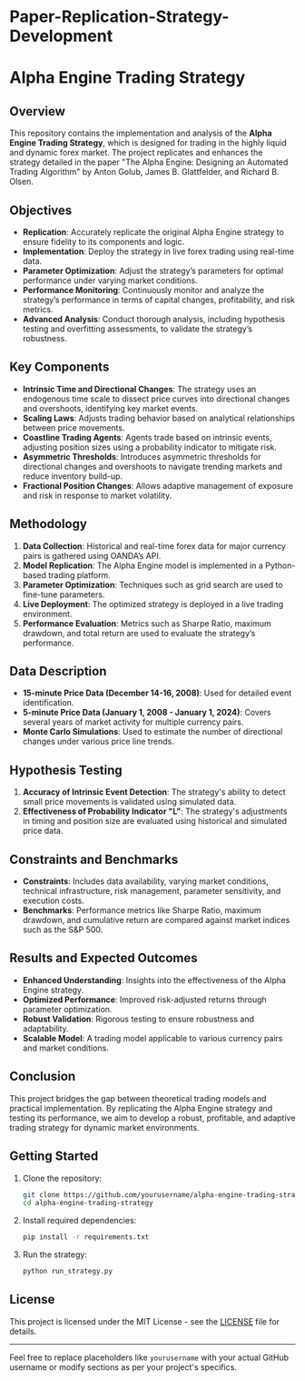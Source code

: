 # Paper-Replication-Strategy-Development

# Alpha Engine Trading Strategy

## Overview

This repository contains the implementation and analysis of the **Alpha Engine Trading Strategy**, which is designed for trading in the highly liquid and dynamic forex market. The project replicates and enhances the strategy detailed in the paper "The Alpha Engine: Designing an Automated Trading Algorithm" by Anton Golub, James B. Glattfelder, and Richard B. Olsen.

## Objectives

- **Replication**: Accurately replicate the original Alpha Engine strategy to ensure fidelity to its components and logic.
- **Implementation**: Deploy the strategy in live forex trading using real-time data.
- **Parameter Optimization**: Adjust the strategy’s parameters for optimal performance under varying market conditions.
- **Performance Monitoring**: Continuously monitor and analyze the strategy’s performance in terms of capital changes, profitability, and risk metrics.
- **Advanced Analysis**: Conduct thorough analysis, including hypothesis testing and overfitting assessments, to validate the strategy’s robustness.

## Key Components

- **Intrinsic Time and Directional Changes**: The strategy uses an endogenous time scale to dissect price curves into directional changes and overshoots, identifying key market events.
- **Scaling Laws**: Adjusts trading behavior based on analytical relationships between price movements.
- **Coastline Trading Agents**: Agents trade based on intrinsic events, adjusting position sizes using a probability indicator to mitigate risk.
- **Asymmetric Thresholds**: Introduces asymmetric thresholds for directional changes and overshoots to navigate trending markets and reduce inventory build-up.
- **Fractional Position Changes**: Allows adaptive management of exposure and risk in response to market volatility.

## Methodology

1. **Data Collection**: Historical and real-time forex data for major currency pairs is gathered using OANDA’s API.
2. **Model Replication**: The Alpha Engine model is implemented in a Python-based trading platform.
3. **Parameter Optimization**: Techniques such as grid search are used to fine-tune parameters.
4. **Live Deployment**: The optimized strategy is deployed in a live trading environment.
5. **Performance Evaluation**: Metrics such as Sharpe Ratio, maximum drawdown, and total return are used to evaluate the strategy’s performance.

## Data Description

- **15-minute Price Data (December 14-16, 2008)**: Used for detailed event identification.
- **5-minute Price Data (January 1, 2008 - January 1, 2024)**: Covers several years of market activity for multiple currency pairs.
- **Monte Carlo Simulations**: Used to estimate the number of directional changes under various price line trends.

## Hypothesis Testing

1. **Accuracy of Intrinsic Event Detection**: The strategy's ability to detect small price movements is validated using simulated data.
2. **Effectiveness of Probability Indicator "L"**: The strategy's adjustments in timing and position size are evaluated using historical and simulated price data.

## Constraints and Benchmarks

- **Constraints**: Includes data availability, varying market conditions, technical infrastructure, risk management, parameter sensitivity, and execution costs.
- **Benchmarks**: Performance metrics like Sharpe Ratio, maximum drawdown, and cumulative return are compared against market indices such as the S&P 500.

## Results and Expected Outcomes

- **Enhanced Understanding**: Insights into the effectiveness of the Alpha Engine strategy.
- **Optimized Performance**: Improved risk-adjusted returns through parameter optimization.
- **Robust Validation**: Rigorous testing to ensure robustness and adaptability.
- **Scalable Model**: A trading model applicable to various currency pairs and market conditions.

## Conclusion

This project bridges the gap between theoretical trading models and practical implementation. By replicating the Alpha Engine strategy and testing its performance, we aim to develop a robust, profitable, and adaptive trading strategy for dynamic market environments.

## Getting Started

1. Clone the repository:
   ```bash
   git clone https://github.com/yourusername/alpha-engine-trading-strategy.git
   cd alpha-engine-trading-strategy
   ```
2. Install required dependencies:
   ```bash
   pip install -r requirements.txt
   ```
3. Run the strategy:
   ```bash
   python run_strategy.py
   ```

## License

This project is licensed under the MIT License - see the [LICENSE](LICENSE) file for details.

---

Feel free to replace placeholders like `yourusername` with your actual GitHub username or modify sections as per your project's specifics.
